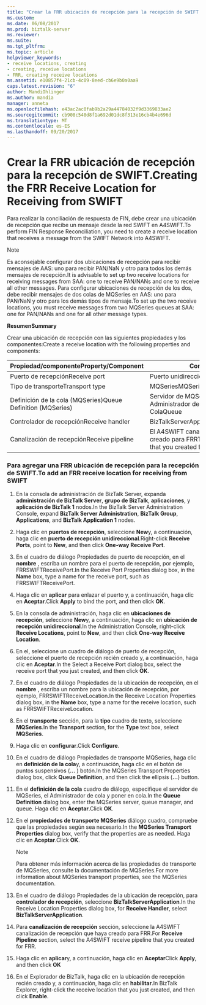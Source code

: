 ```yaml
---
title: "Crear la FRR ubicación de recepción para la recepción de SWIFT | Documentos de Microsoft"
ms.custom: 
ms.date: 06/08/2017
ms.prod: biztalk-server
ms.reviewer: 
ms.suite: 
ms.tgt_pltfrm: 
ms.topic: article
helpviewer_keywords:
- receive locations, creating
- creating, receive locations
- FRR, creating receive locations
ms.assetid: e10857f4-21cb-4c09-8eed-cb6e9b0a0aa9
caps.latest.revision: "6"
author: MandiOhlinger
ms.author: mandia
manager: anneta
ms.openlocfilehash: e43ac2ac0fab9b2a29a44784032f9d3369833ae2
ms.sourcegitcommit: cb908c540d8f1a692d01dc8f313e16cb4b4e696d
ms.translationtype: MT
ms.contentlocale: es-ES
ms.lasthandoff: 09/20/2017
---
```

# <a name="creating-the-frr-receive-location-for-receiving-from-swift"></a><span data-ttu-id="586a9-102">Crear la FRR ubicación de recepción para la recepción de SWIFT.</span><span class="sxs-lookup"><span data-stu-id="586a9-102">Creating the FRR Receive Location for Receiving from SWIFT</span></span>
<span data-ttu-id="586a9-103">Para realizar la conciliación de respuesta de FIN, debe crear una ubicación de recepción que recibe un mensaje desde la red SWIFT en A4SWIFT.</span><span class="sxs-lookup"><span data-stu-id="586a9-103">To perform FIN Response Reconciliation, you need to create a receive location that receives a message from the SWIFT Network into A4SWIFT.</span></span>  
  
> [!NOTE]
>  <span data-ttu-id="586a9-104">Es aconsejable configurar dos ubicaciones de recepción para recibir mensajes de AAS: uno para recibir PAN/NaN y otro para todos los demás mensajes de recepción.</span><span class="sxs-lookup"><span data-stu-id="586a9-104">It is advisable to set up two receive locations for receiving messages from SAA: one to receive PAN/NANs and one to receive all other messages.</span></span> <span data-ttu-id="586a9-105">Para configurar ubicaciones de recepción de los dos, debe recibir mensajes de dos colas de MQSeries en AAS: uno para PAN/NaN y otro para los demás tipos de mensaje.</span><span class="sxs-lookup"><span data-stu-id="586a9-105">To set up the two receive locations, you must receive messages from two MQSeries queues at SAA: one for PAN/NANs and one for all other message types.</span></span>  
  
 <span data-ttu-id="586a9-106">**Resumen**</span><span class="sxs-lookup"><span data-stu-id="586a9-106">**Summary**</span></span>  
  
 <span data-ttu-id="586a9-107">Crear una ubicación de recepción con las siguientes propiedades y los componentes:</span><span class="sxs-lookup"><span data-stu-id="586a9-107">Create a receive location with the following properties and components:</span></span>  
  
|<span data-ttu-id="586a9-108">Propiedad/componente</span><span class="sxs-lookup"><span data-stu-id="586a9-108">Property/Component</span></span>|<span data-ttu-id="586a9-109">Configuración</span><span class="sxs-lookup"><span data-stu-id="586a9-109">Setting</span></span>|  
|-------------------------|-------------|  
|<span data-ttu-id="586a9-110">Puerto de recepción</span><span class="sxs-lookup"><span data-stu-id="586a9-110">Receive port</span></span>|<span data-ttu-id="586a9-111">Puerto unidireccional</span><span class="sxs-lookup"><span data-stu-id="586a9-111">One-way port</span></span>|  
|<span data-ttu-id="586a9-112">Tipo de transporte</span><span class="sxs-lookup"><span data-stu-id="586a9-112">Transport type</span></span>|<span data-ttu-id="586a9-113">MQSeries</span><span class="sxs-lookup"><span data-stu-id="586a9-113">MQSeries</span></span>|  
|<span data-ttu-id="586a9-114">Definición de la cola (MQSeries)</span><span class="sxs-lookup"><span data-stu-id="586a9-114">Queue Definition (MQSeries)</span></span>|<span data-ttu-id="586a9-115">Servidor de MQSeries</span><span class="sxs-lookup"><span data-stu-id="586a9-115">MQSeries server</span></span><br /><span data-ttu-id="586a9-116">Administrador de cola</span><span class="sxs-lookup"><span data-stu-id="586a9-116">Queue manager</span></span><br /><span data-ttu-id="586a9-117">Cola</span><span class="sxs-lookup"><span data-stu-id="586a9-117">Queue</span></span>|  
|<span data-ttu-id="586a9-118">Controlador de recepción</span><span class="sxs-lookup"><span data-stu-id="586a9-118">Receive handler</span></span>|<span data-ttu-id="586a9-119">BizTalkServerApplication</span><span class="sxs-lookup"><span data-stu-id="586a9-119">BizTalkServerApplication</span></span>|  
|<span data-ttu-id="586a9-120">Canalización de recepción</span><span class="sxs-lookup"><span data-stu-id="586a9-120">Receive pipeline</span></span>|<span data-ttu-id="586a9-121">El A4SWIFT canalización de recepción que haya creado para FRR</span><span class="sxs-lookup"><span data-stu-id="586a9-121">The A4SWIFT receive pipeline that you created for FRR</span></span>|  
  
### <a name="to-add-an-frr-receive-location-for-receiving-from-swift"></a><span data-ttu-id="586a9-122">Para agregar una FRR ubicación de recepción para la recepción de SWIFT.</span><span class="sxs-lookup"><span data-stu-id="586a9-122">To add an FRR receive location for receiving from SWIFT</span></span>  
  
1.  <span data-ttu-id="586a9-123">En la consola de administración de BizTalk Server, expanda **administración de BizTalk Server**, **grupo de BizTalk**, **aplicaciones**, y **aplicación de BizTalk 1** nodos.</span><span class="sxs-lookup"><span data-stu-id="586a9-123">In the BizTalk Server Administration Console, expand **BizTalk Server Administration**, **BizTalk Group**, **Applications**, and  **BizTalk Application 1** nodes.</span></span>  
  
2.  <span data-ttu-id="586a9-124">Haga clic en **puertos de recepción**, seleccione **New**y, a continuación, haga clic en **puerto de recepción unidireccional**.</span><span class="sxs-lookup"><span data-stu-id="586a9-124">Right-click **Receive Ports**, point to **New**, and then click **One-way Receive Port**.</span></span>  
  
3.  <span data-ttu-id="586a9-125">En el cuadro de diálogo Propiedades de puerto de recepción, en el **nombre** , escriba un nombre para el puerto de recepción, por ejemplo, FRRSWIFTReceivePort.</span><span class="sxs-lookup"><span data-stu-id="586a9-125">In the Receive Port Properties dialog box, in the **Name** box, type a name for the receive port, such as FRRSWIFTReceivePort.</span></span>  
  
4.  <span data-ttu-id="586a9-126">Haga clic en **aplicar** para enlazar el puerto y, a continuación, haga clic en **Aceptar**.</span><span class="sxs-lookup"><span data-stu-id="586a9-126">Click **Apply** to bind the port, and then click **OK**.</span></span>  
  
5.  <span data-ttu-id="586a9-127">En la consola de administración, haga clic en **ubicaciones de recepción**, seleccione **New**y, a continuación, haga clic en **ubicación de recepción unidireccional**.</span><span class="sxs-lookup"><span data-stu-id="586a9-127">In the Administration Console, right-click **Receive Locations**, point to **New**, and then click **One-way Receive Location**.</span></span>  
  
6.  <span data-ttu-id="586a9-128">En el, seleccione un cuadro de diálogo de puerto de recepción, seleccione el puerto de recepción recién creado y, a continuación, haga clic en **Aceptar**.</span><span class="sxs-lookup"><span data-stu-id="586a9-128">In the Select a Receive Port dialog box, select the receive port that you just created, and then click **OK**.</span></span>  
  
7.  <span data-ttu-id="586a9-129">En el cuadro de diálogo Propiedades de la ubicación de recepción, en el **nombre** , escriba un nombre para la ubicación de recepción, por ejemplo, FRRSWIFTReceiveLocation.</span><span class="sxs-lookup"><span data-stu-id="586a9-129">In the Receive Location Properties dialog box, in the **Name** box, type a name for the receive location, such as FRRSWIFTReceiveLocation.</span></span>  
  
8.  <span data-ttu-id="586a9-130">En el **transporte** sección, para la **tipo** cuadro de texto, seleccione **MQSeries**.</span><span class="sxs-lookup"><span data-stu-id="586a9-130">In the **Transport** section, for the **Type** text box, select **MQSeries**.</span></span>  
  
9. <span data-ttu-id="586a9-131">Haga clic en **configurar**.</span><span class="sxs-lookup"><span data-stu-id="586a9-131">Click **Configure**.</span></span>  
  
10. <span data-ttu-id="586a9-132">En el cuadro de diálogo Propiedades de transporte MQSeries, haga clic en **definición de la cola**y, a continuación, haga clic en el botón de puntos suspensivos (**...** ) botón.</span><span class="sxs-lookup"><span data-stu-id="586a9-132">In the MQSeries Transport Properties dialog box, click **Queue Definition**, and then click the ellipsis (**…**) button.</span></span>  
  
11. <span data-ttu-id="586a9-133">En el **definición de la cola** cuadro de diálogo, especifique el servidor de MQSeries, el Administrador de cola y poner en cola.</span><span class="sxs-lookup"><span data-stu-id="586a9-133">In the **Queue Definition** dialog box, enter the MQSeries server, queue manager, and queue.</span></span> <span data-ttu-id="586a9-134">Haga clic en **Aceptar**.</span><span class="sxs-lookup"><span data-stu-id="586a9-134">Click **OK**.</span></span>  
  
12. <span data-ttu-id="586a9-135">En el **propiedades de transporte MQSeries** diálogo cuadro, compruebe que las propiedades según sea necesario.</span><span class="sxs-lookup"><span data-stu-id="586a9-135">In the **MQSeries Transport Properties** dialog box, verify that the properties are as needed.</span></span> <span data-ttu-id="586a9-136">Haga clic en **Aceptar**.</span><span class="sxs-lookup"><span data-stu-id="586a9-136">Click **OK**.</span></span>  
  
    > [!NOTE]
    >  <span data-ttu-id="586a9-137">Para obtener más información acerca de las propiedades de transporte de MQSeries, consulte la documentación de MQSeries.</span><span class="sxs-lookup"><span data-stu-id="586a9-137">For more information about MQSeries transport properties, see the MQSeries documentation.</span></span>  
  
13. <span data-ttu-id="586a9-138">En el cuadro de diálogo Propiedades de la ubicación de recepción, para **controlador de recepción**, seleccione **BizTalkServerApplication**.</span><span class="sxs-lookup"><span data-stu-id="586a9-138">In the Receive Location Properties dialog box, for **Receive Handler**, select **BizTalkServerApplication**.</span></span>  
  
14. <span data-ttu-id="586a9-139">Para **canalización de recepción** sección, seleccione la A4SWIFT canalización de recepción que haya creado para FRR.</span><span class="sxs-lookup"><span data-stu-id="586a9-139">For **Receive Pipeline** section, select the A4SWIFT receive pipeline that you created for FRR.</span></span>  
  
15. <span data-ttu-id="586a9-140">Haga clic en **aplicar**y, a continuación, haga clic en **Aceptar**</span><span class="sxs-lookup"><span data-stu-id="586a9-140">Click **Apply**, and then click **OK**</span></span>  
  
16. <span data-ttu-id="586a9-141">En el Explorador de BizTalk, haga clic en la ubicación de recepción recién creado y, a continuación, haga clic en **habilitar**.</span><span class="sxs-lookup"><span data-stu-id="586a9-141">In BizTalk Explorer, right-click the receive location that you just created, and then click **Enable**.</span></span>